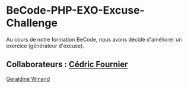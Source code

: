 # BeCode-PHP-EXO-Excuse-Challenge
Au cours de notre formation BeCode, nous avons décidé d'améliorer un exercice (générateur d'excuse).

Collaborateurs : 
[Cédric Fournier](https://github.com/Cedric-Fournier)
-
[Geraldine Winand](https://github.com/Geraldinew04)
